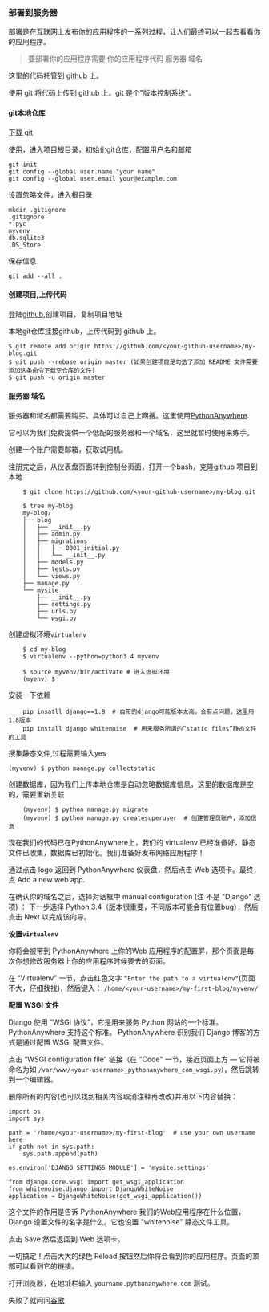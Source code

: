 ### 部署到服务器

部署是在互联网上发布你的应用程序的一系列过程，让人们最终可以一起去看看你的应用程序。

>  要部署你的应用程序需要 你的应用程序代码 服务器 域名

这里的代码托管到 [github](github.com) 上。

使用 git 将代码上传到 github 上。git 是个"版本控制系统"。

#### git本地仓库

[下载 git](https://git-scm.com) 

使用，进入项目根目录，初始化git仓库，配置用户名和邮箱

	git init
	git config --global user.name "your name"
	git config --global user.email your@example.com

设置忽略文件，进入根目录

	mkdir .gitignore
	.gitignore
	*.pyc
	myvenv
	db.sqlite3
	.DS_Store

保存信息

	git add --all .

#### 创建项目,上传代码

登陆[github](github.com),创建项目，复制项目地址

本地git仓库挂接github，上传代码到 github 上。

	$ git remote add origin https://github.com/<your-github-username>/my-blog.git
	$ git push --rebase origin master (如果创建项目是勾选了添加 README 文件需要添加这条命令下载空仓库的文件)
	$ git push -u origin master

#### 服务器 域名


服务器和域名都需要购买。具体可以自己上网搜。这里使用[PythonAnywhere](www.pythonanywhere.com).

它可以为我们免费提供一个低配的服务器和一个域名，这里就暂时使用来练手。

创建一个账户需要邮箱，获取试用机。

注册完之后，从仪表盘页面转到控制台页面，打开一个bash，克隆github 项目到本地

```
	$ git clone https://github.com/<your-github-username>/my-blog.git

	$ tree my-blog
	my-blog/
	├── blog
	│   ├── __init__.py
	│   ├── admin.py
	│   ├── migrations
	│   │   ├── 0001_initial.py
	│   │   └── __init__.py
	│   ├── models.py
	│   ├── tests.py
	│   └── views.py
	├── manage.py
	└── mysite
	    ├── __init__.py
	    ├── settings.py
	    ├── urls.py
	    └── wsgi.py
```

创建虚拟环境`virtualenv`

```
	$ cd my-blog
	$ virtualenv --python=python3.4 myvenv

	$ source myvenv/bin/activate # 进入虚拟环境
	(myenv) $
```

安装一下依赖

```
	pip insatll django==1.8  # 自带的django可能版本太高，会有点问题，这里用1.8版本
	pip install django whitenoise  # 用来服务所谓的“static files”静态文件的工具
```

搜集静态文件,过程需要输入yes

`(myvenv) $ python manage.py collectstatic`

创建数据库，因为我们上传本地仓库是自动忽略数据库信息，这里的数据库是空的，需要重新关联

```
	(myvenv) $ python manage.py migrate
	(myvenv) $ python manage.py createsuperuser  # 创建管理员账户，添加信息
```

现在我们的代码已在PythonAnywhere上，我们的 virtualenv 已经准备好，静态文件已收集，数据库已初始化。我们准备好发布网络应用程序！

通过点击 logo 返回到 PythonAnywhere 仪表盘，然后点击 Web 选项卡。最终，点 Add a new web app.

在确认你的域名之后，选择对话框中 manual configuration (注 不是 "Django" 选项) ： 下一步选择 Python 3.4（版本很重要，不同版本可能会有位置bug），然后点击 Next 以完成该向导。

**设置`virtualenv`**

你将会被带到 PythonAnywhere 上你的Web 应用程序的配置屏，那个页面是每次你想修改服务器上你的应用程序时候要去的页面。

在 “Virtualenv” 一节，点击红色文字 `“Enter the path to a virtualenv"`(页面不大，仔细找找)，然后键入： `/home/<your-username>/my-first-blog/myvenv/`

**配置 WSGI 文件**

Django 使用 “WSGI 协议”，它是用来服务 Python 网站的一个标准。PythonAnywhere 支持这个标准。 PythonAnywhere 识别我们 Django 博客的方式是通过配置 WSGI 配置文件。

点击 “WSGI configuration file” 链接（在 "Code" 一节，接近页面上方 — 它将被命名为如 `/var/www/<your-username>_pythonanywhere_com_wsgi.py）`，然后跳转到一个编辑器。

删除所有的内容(也可以找到相关内容取消注释再改改)并用以下内容替换：

```
import os
import sys

path = '/home/<your-username>/my-first-blog'  # use your own username here
if path not in sys.path:
    sys.path.append(path)

os.environ['DJANGO_SETTINGS_MODULE'] = 'mysite.settings'

from django.core.wsgi import get_wsgi_application
from whitenoise.django import DjangoWhiteNoise
application = DjangoWhiteNoise(get_wsgi_application())
```

这个文件的作用是告诉 PythonAnywhere 我们的Web应用程序在什么位置，Django 设置文件的名字是什么。它也设置 "whitenoise" 静态文件工具。

点击 Save 然后返回到 Web 选项卡。

一切搞定！点击大大的绿色 Reload 按钮然后你将会看到你的应用程序。页面的顶部可以看到它的链接。

打开浏览器，在地址栏输入 `yourname.pythonanywhere.com`  测试。

失败了就问问[谷歌](google.com.hk)